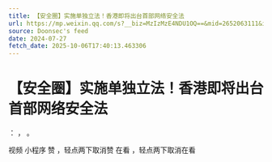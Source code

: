 ```yaml
---
title: 【安全圈】实施单独立法！香港即将出台首部网络安全法
url: https://mp.weixin.qq.com/s?__biz=MzIzMzE4NDU1OQ==&mid=2652063111&idx=3&sn=a77ff71d3ef61c2ae614b57a663b8571
source: Doonsec's feed
date: 2024-07-27
fetch_date: 2025-10-06T17:40:13.463306
---
```


# 【安全圈】实施单独立法！香港即将出台首部网络安全法

：
，
。

视频
小程序
赞
，轻点两下取消赞
在看
，轻点两下取消在看